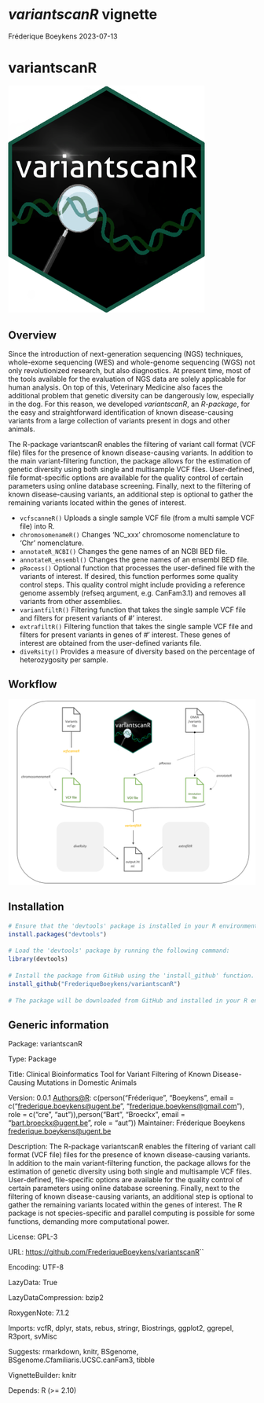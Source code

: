 *variantscanR* vignette
================
Fréderique Boeykens
2023-07-13

<!-- README.md is generated from README.Rmd. Please edit that file -->

# variantscanR

<!-- badges: start -->

<img src="https://raw.githubusercontent.com/FrederiqueBoeykens/images/main/logo_sparkle.png" alt="Workflow" width="400">
<!-- badges: end -->

## Overview

Since the introduction of next-generation sequencing (NGS) techniques,
whole-exome sequencing (WES) and whole-genome sequencing (WGS) not only
revolutionized research, but also diagnostics. At present time, most of
the tools available for the evaluation of NGS data are solely applicable
for human analysis. On top of this, Veterinary Medicine also faces the
additional problem that genetic diversity can be dangerously low,
especially in the dog. For this reason, we developed *variantscanR*, an
*R-package*, for the easy and straightforward identification of known
disease-causing variants from a large collection of variants present in
dogs and other animals.

The R-package variantscanR enables the filtering of variant call format
(VCF file) files for the presence of known disease-causing variants. In
addition to the main variant-filtering function, the package allows for
the estimation of genetic diversity using both single and multisample
VCF files. User-defined, file format-specific options are available for
the quality control of certain parameters using online database
screening. Finally, next to the filtering of known disease-causing
variants, an additional step is optional to gather the remaining
variants located within the genes of interest.

  - `vcfscanneR()` Uploads a single sample VCF file (from a multi sample
    VCF file) into R.
  - `chromosomenameR()` Changes ‘NC\_xxx’ chromosome nomenclature to
    ‘Chr’ nomenclature.
  - `annotateR_NCBI()` Changes the gene names of an NCBI BED file.
  - `annotateR_ensembl()` Changes the gene names of an ensembl BED file.
  - `pRocess()` Optional function that processes the user-defined file
    with the variants of interest. If desired, this function performes
    some quality control steps. This quality control might include
    providing a reference genome assembly (refseq argument,
    e.g. CanFam3.1) and removes all variants from other assemblies.
  - `variantfiltR()` Filtering function that takes the single sample VCF
    file and filters for present variants of \#’ interest.
  - `extrafiltR()` Filtering function that takes the single sample VCF
    file and filters for present variants in genes of \#’ interest.
    These genes of interest are obtained from the user-defined variants
    file.
  - `diveRsity()` Provides a measure of diversity based on the
    percentage of heterozygosity per
sample.

## Workflow

![Workflow](https://raw.githubusercontent.com/FrederiqueBoeykens/images/main/Figure1.png)

## Installation

``` r
# Ensure that the 'devtools' package is installed in your R environment. If you haven't installed it yet, run the following command:
install.packages("devtools")

# Load the 'devtools' package by running the following command:
library(devtools)

# Install the package from GitHub using the 'install_github' function. Provide the Github repository owner and the repository name as arguments. Run the following command:
install_github("FrederiqueBoeykens/variantscanR")

# The package will be downloaded from GitHub and installed in your R environment along with its dependencies. After the installation is complete, you can load and use the package in your R scripts or sessions. 
```

## Generic information

Package: variantscanR

Type: Package

Title: Clinical Bioinformatics Tool for Variant Filtering of Known
Disease-Causing Mutations in Domestic Animals

Version: 0.0.1 <Authors@R>: c(person(“Fréderique”, “Boeykens”, email =
c(“<frederique.boeykens@ugent.be>”, “<frederique.boeykens@gmail.com>”),
role = c(“cre”, “aut”)),person(“Bart”, “Broeckx”, email =
“<bart.broeckx@ugent.be>”, role = “aut”)) Maintainer: Fréderique
Boeykens <frederique.boeykens@ugent.be>

Description: The R-package variantscanR enables the filtering of variant
call format (VCF file) files for the presence of known disease-causing
variants. In addition to the main variant-filtering function, the
package allows for the estimation of genetic diversity using both single
and multisample VCF files. User-defined, file-specific options are
available for the quality control of certain parameters using online
database screening. Finally, next to the filtering of known
disease-causing variants, an additional step is optional to gather the
remaining variants located within the genes of interest. The R package
is not species-specific and parallel computing is possible for some
functions, demanding more computational power.

License: GPL-3

URL: <https://github.com/FrederiqueBoeykens/variantscanR>\`\`

Encoding: UTF-8

LazyData: True

LazyDataCompression: bzip2

RoxygenNote: 7.1.2

Imports: vcfR, dplyr, stats, rebus, stringr, Biostrings, ggplot2,
ggrepel, R3port, svMisc

Suggests: rmarkdown, knitr, BSgenome, BSgenome.Cfamiliaris.UCSC.canFam3,
tibble

VignetteBuilder: knitr

Depends: R (\>= 2.10)
